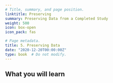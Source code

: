 ```yaml
---
# Title, summary, and page position.
linktitle: Preserving
summary: Preserving Data from a Completed Study
weight: 500
icon: box-open
icon_pack: fas

# Page metadata.
title: 5. Preserving Data
date: "2020-12-20T00:00:00Z"
type: book  # Do not modify.
---
```


## What you will learn